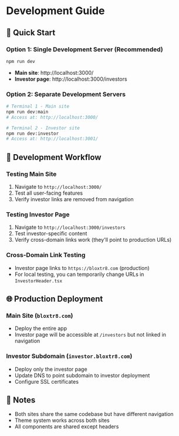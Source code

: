 # Development Guide

## 🚀 Quick Start

### Option 1: Single Development Server (Recommended)
```bash
npm run dev
```
- **Main site**: http://localhost:3000/
- **Investor page**: http://localhost:3000/investors

### Option 2: Separate Development Servers
```bash
# Terminal 1 - Main site
npm run dev:main
# Access at: http://localhost:3000/

# Terminal 2 - Investor site  
npm run dev:investor
# Access at: http://localhost:3001/
```

## 🔧 Development Workflow

### Testing Main Site
1. Navigate to `http://localhost:3000/`
2. Test all user-facing features
3. Verify investor links are removed from navigation

### Testing Investor Page
1. Navigate to `http://localhost:3000/investors`
2. Test investor-specific content
3. Verify cross-domain links work (they'll point to production URLs)

### Cross-Domain Link Testing
- Investor page links to `https://bloxtr8.com` (production)
- For local testing, you can temporarily change URLs in `InvestorHeader.tsx`

## 🌐 Production Deployment

### Main Site (`bloxtr8.com`)
- Deploy the entire app
- Investor page will be accessible at `/investors` but not linked in navigation

### Investor Subdomain (`investor.bloxtr8.com`)
- Deploy only the investor page
- Update DNS to point subdomain to investor deployment
- Configure SSL certificates

## 📝 Notes
- Both sites share the same codebase but have different navigation
- Theme system works across both sites
- All components are shared except headers
